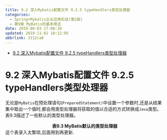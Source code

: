 ```yaml
---
title: 9.2 深入Mybatis配置文件 9.2.5 typeHandlers类型处理器
categories: 
  - Spring+Mybatis企业应用实战(第2版)
  - 第9章 MyBatis的基本用法
date: 2019-06-03 17:08:39
updated: 2019-11-02 10:12:05
abbrlink: 3212ca8
---
```

<div id='my_toc'>

- [9.2 深入Mybatis配置文件 9.2.5 typeHandlers类型处理器](/JavaReadingNotes/3212ca8/#9-2-深入Mybatis配置文件-9-2-5-typeHandlers类型处理器)

</div>
<!--more-->
<script>if (navigator.platform.toLowerCase() == 'win32'){document.getElementById('my_toc').style.display = 'none';}</script>

<!--end-->
# 9.2 深入Mybatis配置文件 9.2.5 typeHandlers类型处理器 #
无论是`MyBatis`在预处理语句(`PreparedStatement)`中设置一个参数时,还是从结果集中取出一个值时,都会用类型处理器将获取的值以合适的方式转换成`Java`类型。表9.3描述了一些默认的类型处理器。
<center><strong>表9.3 MyBatis默认的类型处理器</strong></center>
这个表录入太繁琐,后面用到再更新.
